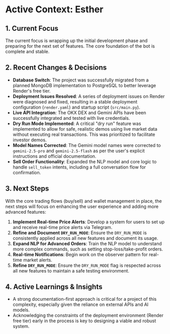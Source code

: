 # Active Context: Esther

## 1. Current Focus
The current focus is wrapping up the initial development phase and preparing for the next set of features. The core foundation of the bot is complete and stable.

## 2. Recent Changes & Decisions
- **Database Switch**: The project was successfully migrated from a planned MongoDB implementation to PostgreSQL to better leverage Render's free tier.
- **Deployment Issues Resolved**: A series of deployment issues on Render were diagnosed and fixed, resulting in a stable deployment configuration (`render.yaml`) and startup script (`src/main.py`).
- **Live API Integration**: The OKX DEX and Gemini APIs have been successfully integrated and tested with live credentials.
- **Dry Run Mode Implemented**: A critical "dry run" feature was implemented to allow for safe, realistic demos using live market data without executing real transactions. This was prioritized to facilitate investor demos.
- **Model Names Corrected**: The Gemini model names were corrected to `gemini-2.5-pro` and `gemini-2.5-flash` as per the user's explicit instructions and official documentation.
- **Sell Order Functionality**: Expanded the NLP model and core logic to handle `sell_token` intents, including a full conversation flow for confirmation.

## 3. Next Steps
With the core trading flows (buy/sell) and wallet management in place, the next steps will focus on enhancing the user experience and adding more advanced features:
1.  **Implement Real-time Price Alerts**: Develop a system for users to set up and receive real-time price alerts via Telegram.
2.  **Refine and Document `DRY_RUN_MODE`**: Ensure the `DRY_RUN_MODE` is consistently applied across all new features and document its usage.
3.  **Expand NLP for Advanced Orders**: Train the NLP model to understand more complex commands, such as setting stop-loss/take-profit orders.
4.  **Real-time Notifications**: Begin work on the observer pattern for real-time market alerts.
5.  **Refine `DRY_RUN_MODE`**: Ensure the `DRY_RUN_MODE` flag is respected across all new features to maintain a safe testing environment.

## 4. Active Learnings & Insights
- A strong documentation-first approach is critical for a project of this complexity, especially given the reliance on external APIs and AI models.
- Acknowledging the constraints of the deployment environment (Render free tier) early in the process is key to designing a viable and robust system.
